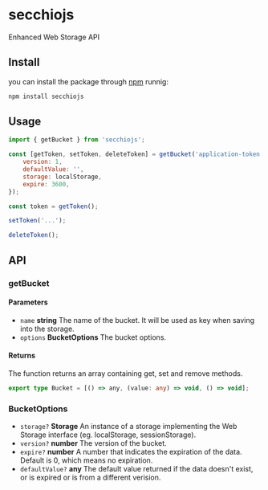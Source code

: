 # secchiojs

Enhanced Web Storage API

## Install

you can install the package through [npm](https://npmjs.com/) runnig:

```bash
npm install secchiojs
```

## Usage

```js
import { getBucket } from 'secchiojs';

const [getToken, setToken, deleteToken] = getBucket('application-token', {
    version: 1,
    defaultValue: '',
    storage: localStorage,
    expire: 3600,
});

const token = getToken();

setToken('...');

deleteToken();
```

## API

### getBucket

#### Parameters

-   `name` **string** The name of the bucket. It will be used as key when saving into the storage.
-   `options` **BucketOptions** The bucket options.

#### Returns

The function returns an array containing get, set and remove methods.

```ts
export type Bucket = [() => any, (value: any) => void, () => void];
```

### BucketOptions

-   `storage?` **Storage** An instance of a storage implementing the Web Storage interface (eg. localStorage, sessionStorage).
-   `version?` **number** The version of the bucket.
-   `expire?` **number** A number that indicates the expiration of the data. Default is 0, which means no expiration.
-   `defaultValue?` **any** The default value returned if the data doesn't exist, or is expired or is from a different verision.
